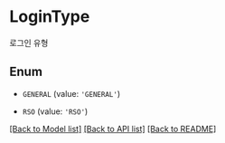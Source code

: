 # LoginType

로그인 유형

## Enum

* `GENERAL` (value: `'GENERAL'`)

* `RSO` (value: `'RSO'`)

[[Back to Model list]](../README.md#documentation-for-models) [[Back to API list]](../README.md#documentation-for-api-endpoints) [[Back to README]](../README.md)
